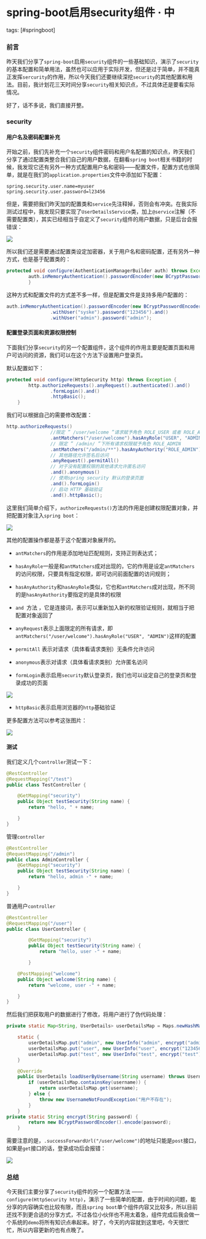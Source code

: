 # spring-boot启用security组件 · 中
tags: [#springboot]

### 前言

昨天我们分享了`spring-boot`启用`security`组件的一些基础知识，演示了`security`的基本配置和简单用法，虽然也可以应用于实际开发，但还是过于简单，并不能真正发挥`sercurity`的作用，所以今天我们还要继续深挖`security`的其他配置和用法。目前，我计划花三天时间分享`security`相关知识点，不过具体还是要看实际情况。

好了，话不多说，我们直接开整。

### security

#### 用户名及密码配置补充

开始之前，我们先补充一个`security`组件密码和用户名配置的知识点，昨天我们分享了通过配置类整合我们自己的用户数据，在翻看`spring boot`相关书籍的时候，我发现它还有另外一种方式配置用户名和密码——配置文件，配置方式也很简单，就是在我们的`application.properties`文件中添加如下配置：

```properties
spring.security.user.name=myuser
spring.security.user.password=l23456
```

但是，需要把我们昨天加的配置类和`service`先注释掉，否则会有冲突。在我实际测试过程中，我发现只要实现了`UserDetailsService`类，加上`@service`注解（不需要配置类），其实已经相当于自定义了`security`组件的用户数据，只是后台会报错误：

![](https://syske-pic-bed.oss-cn-hangzhou.aliyuncs.com/imgs/20210721082251.png)

所以我们还是需要通过配置类设定加密器，关于用户名和密码配置，还有另外一种方式，也是基于配置类的：

```java
protected void configure(AuthenticationManagerBuilder auth) throws Exception {
        auth.inMemoryAuthentication().passwordEncoder(new BCryptPasswordEncoder()).withUser("syske").password("123456");
        }
```

这种方式和配置文件的方式差不多一样，但是配置文件是支持多用户配置的：

```java
auth.inMemoryAuthentication().passwordEncoder(new BCryptPasswordEncoder())
                .withUser("syske").password("123456").and()
                .withUser("admin").password("admin");
```

#### 配置登录页面和资源权限控制

下面我们分享`security`的另一个配置组件，这个组件的作用主要是配置页面和用户可访问的资源，我们可以在这个方法下设置用户登录页。

默认配置如下：

```java
protected void configure(HttpSecurity http) throws Exception {
        http.authorizeRequests().anyRequest().authenticated().and()
                .formLogin().and()
                .httpBasic();
    }
```

我们可以根据自己的需要修改配置：

```java
http.authorizeRequests()
                //限定 ” /user/welcome ”请求赋予角色 ROLE_USER 或者 ROLE_ADMIN
                .antMatchers("/user/welcome").hasAnyRole("USER", "ADMIN")
                // 限定 ” /admin/ ”下所有请求权限赋予角色 ROLE_ADMIN
                .antMatchers("/admin/**").hasAnyAuthority("ROLE_ADMIN")
                // 其他路径允许签名后访问
                .anyRequest().permitAll()
                // 对于没有配置权限的其他请求允许匿名访问
                .and().anonymous()
                // 使用spring security 默认的登录页面
                .and().formLogin()
                // 启动 HTTP 基础验证
                .and().httpBasic();
```

这里我们简单介绍下，`authorizeRequests()`方法的作用是创建权限配置对象，并把配置对象注入`spring boot`：

![](https://syske-pic-bed.oss-cn-hangzhou.aliyuncs.com/imgs/images/20210721132103.png)

其他的配置操作都是基于这个配置对象展开的。

- `antMatchers`的作用是添加地址匹配规则，支持正则表达式；

- `hasAnyRole`一般是和`antMatchers`成对出现的，它的作用是设定`antMatchers`的访问权限，只要具有指定权限，即可访问前面配置的访问规则；
- `hasAnyAuthority`和`hasAnyRole`类似，它也和`antMatchers`成对出现，所不同的是`hasAnyAuthority`要指定的是具体的权限
- `and `方法 ，它是连接词，表示可以重新加入新的权限验证规则，就相当于把配置对象返回了
- `anyRequest`表示上面限定的所有请求，即`antMatchers("/user/welcome").hasAnyRole("USER", "ADMIN")`这样的配置
- `permitAll` 表示对请求（具体看请求类别）无条件允许访问
- `anonymous`表示对请求（具体看请求类别）允许匿名访问
- `formLogin`表示启用`security`默认登录页，我们也可以设定自己的登录页和登录成功的页面

![](https://syske-pic-bed.oss-cn-hangzhou.aliyuncs.com/imgs/images/20210721134604.png)

- `httpBasic`表示启用浏览器的`http`基础验证

更多配置方法可以参考这张图片：

![](https://syske-pic-bed.oss-cn-hangzhou.aliyuncs.com/imgs/images/20210721133929.png)



#### 测试

我们定义几个`controller`测试一下：

```java
@RestController
@RequestMapping("/test")
public class TestController {

    @GetMapping("security")
    public Object testSecurity(String name) {
        return "hello, " + name;

    }
}
```

管理`controller`

```java
@RestController
@RequestMapping("/admin")
public class AdminController {
    @GetMapping("security")
    public Object testSecurity(String name) {
        return "hello, admin -" + name;

    }
}
```

普通用户`controller`

```java
@RestController
@RequestMapping("/user")
public class UserController {

        @GetMapping("security")
        public Object testSecurity(String name) {
            return "hello, user -" + name;

        }

    @PostMapping("welcome")
    public Object welcome(String name) {
        return "welcome, user -" + name;

    }
}
```

然后我们把获取用户的数据进行了修改，将用户进行了伪代码处理：

```java
private static Map<String, UserDetails> userDetailsMap = Maps.newHashMap();

    static {
        userDetailsMap.put("admin", new UserInfo("admin", encrypt("admin"), "ADMIN"));
        userDetailsMap.put("user", new UserInfo("user", encrypt("123456"), "USER"));
        userDetailsMap.put("test", new UserInfo("test", encrypt("test"), "TEST"));
    }

    @Override
    public UserDetails loadUserByUsername(String username) throws UsernameNotFoundException {
        if (userDetailsMap.containsKey(username)) {
            return userDetailsMap.get(username);
        } else {
            throw new UsernameNotFoundException("用户不存在");
        }
    }
private static String encrypt(String password) {
        return new BCryptPasswordEncoder().encode(password);
    }
```

需要注意的是，`.successForwardUrl("/user/welcome")`的地址只能是`post`接口，如果是`get`接口的话，登录成功后会报错：

![](https://syske-pic-bed.oss-cn-hangzhou.aliyuncs.com/imgs/images/20210721193832.png)

### 总结

今天我们主要分享了`security`组件的另一个配置方法 —— `configure(HttpSecurity http)`，演示了一些简单的配置，由于时间的问题，能分享的内容确实也比较有限，而且`spring boot`单个组件内容又比较多，所以目前还找不到更合适的分享方式，不过各位小伙伴也不用太着急，组件完成后我会做一个系统的`demo`将所有知识点串起来。好了，今天的内容就到这里吧，今天很忙忙，所以内容更新的也有点晚了。

